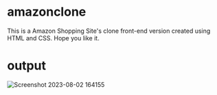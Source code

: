 # amazonclone
This is a Amazon Shopping Site's clone front-end version created using HTML and CSS. Hope you like it.
# output
![Screenshot 2023-08-02 164155](https://github.com/oj1o1/amazoncloneoj/assets/122396350/24cf46ea-6f55-42f1-8cea-9e8fd66901e8)
